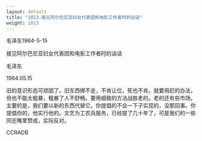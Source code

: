 ```yaml
---
layout: default
title: "1013.接见阿尔巴尼亚妇女代表团和电影工作者时的谈话"
weight: 1013
---
```


毛泽东1964-5-15

接见阿尔巴尼亚妇女代表团和电影工作者时的谈话

毛泽东

1964.05.15

旧的意识形态可顽固了。旧东西撵不走，不肯让位，死也不肯。就要用赶的办法，但也不能太粗暴，粗暴了人不舒畅。要用细致的方法战胜老的。老的还有些市场。主要的是，我们要以新的东西代替它。你提倡的不会一下子实现的，没那回事。你提倡你的，他实行他的。文艺为工农兵服务，已经提了几十年了，可是我们的一些同志嘴里赞成，实际反对。

CCRADB

